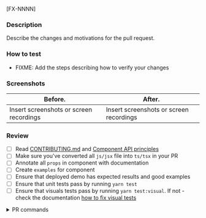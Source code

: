 [FX-NNNN]

### Description

Describe the changes and motivations for the pull request.

### How to test

- FIXME: Add the steps describing how to verify your changes

### Screenshots

| Before.                                 | After.                                  |
| --------------------------------------- | --------------------------------------- |
| Insert screenshots or screen recordings | Insert screenshots or screen recordings |

### Review

- [ ] Read [CONTRIBUTING.md](https://github.com/toptal/picasso/blob/master/CONTRIBUTING.md) and [Component API principles](https://github.com/toptal/picasso/blob/master/docs/api-principles.md)
- [ ] Make sure you've converted all `js/jsx` file into `ts/tsx` in your PR
- [ ] Annotate all `props` in component with documentation
- [ ] Create `examples` for component
- [ ] Ensure that deployed demo has expected results and good examples
- [ ] Ensure that unit tests pass by running `yarn test`
- [ ] Ensure that visuals tests pass by running `yarn test:visual`. If not - check the documentation [how to fix visual tests](https://github.com/toptal/picasso/blob/master/docs/contribution/visual-testing.md#fixing-broken-visual-tests-inside-a-pr)

<details>
<summary>PR commands</summary>
<br />

List of available commands:

- `@toptal-bot run all` - Run whole pipeline
- `@toptal-bot run danger` - Danger checks
- `@toptal-bot run lint` - Run linter
- `@toptal-bot run test` - Run jest
- `@toptal-bot run build` - Check build
- `@toptal-bot run test:visual` or `@toptal-bot run visual` - Run visual tests
- `@toptal-bot run deploy:documentation` - Deploy documentation

</details>
